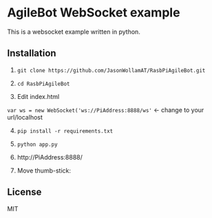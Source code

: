 # AgileBot WebSocket example

This is a websocket example written in python.

## Installation

1. `git clone https://github.com/JasonWollamAT/RasbPiAgileBot.git`

2. `cd RasbPiAgileBot`

3. Edit index.html

`var ws = new WebSocket('ws://PiAddress:8888/ws'` <- change to your url/localhost

4. `pip install -r requirements.txt`

5. `python app.py`

6. http://PiAddress:8888/

7. Move thumb-stick:

## License

MIT
